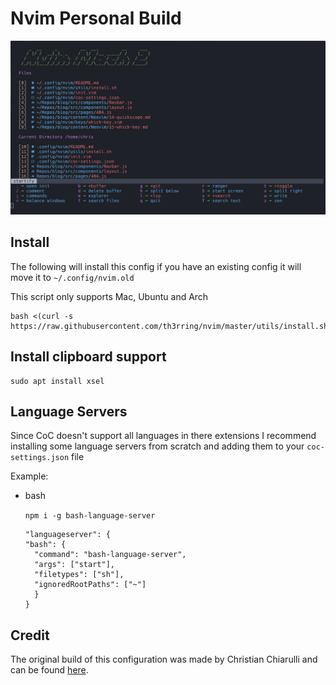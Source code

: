 # Nvim Personal Build

![Nvim Mach 2 pic](./utils/images/nvim.png)

## Install

The following will install this config if you have an existing config it will move it to `~/.config/nvim.old`

This script only supports Mac, Ubuntu and Arch

```
bash <(curl -s https://raw.githubusercontent.com/th3rring/nvim/master/utils/install.sh)
```

## Install clipboard support

```
sudo apt install xsel
```

## Language Servers

Since CoC doesn't support all languages in there extensions
I recommend installing some language servers from scratch
and adding them to your `coc-settings.json` file

Example:

- bash

  `npm i -g bash-language-server`

  ```
  "languageserver": {
  "bash": {
    "command": "bash-language-server",
    "args": ["start"],
    "filetypes": ["sh"],
    "ignoredRootPaths": ["~"]
    }
  }
  ```

## Credit

The original build of this configuration was made by Christian Chiarulli and can be found [here](https://github.com/ChristianChiarulli/nvim).
